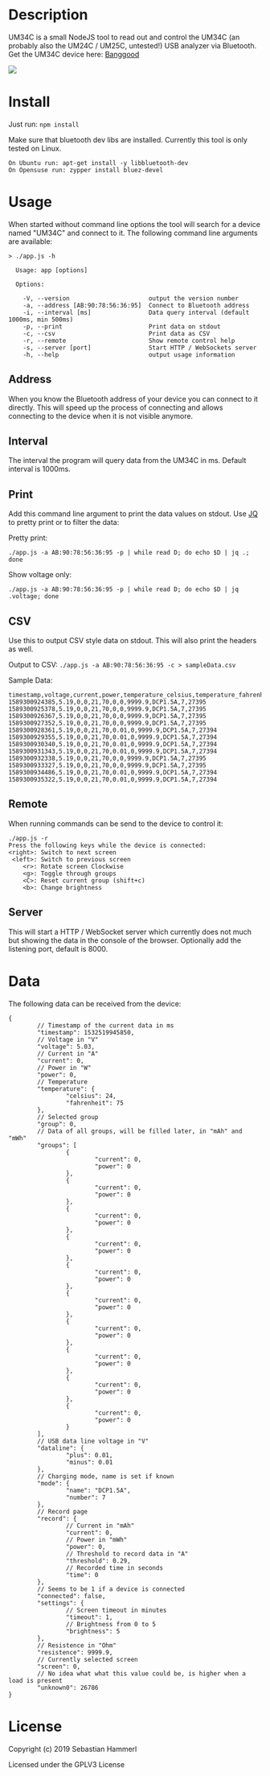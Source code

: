 # Description
UM34C is a small NodeJS tool to read out and control the UM34C (an probably also the UM24C / UM25C, untested!) USB analyzer via Bluetooth. Get the UM34C device here: [Banggood](https://www.banggood.com/RUIDENG-UM34-UM34C-For-APP-USB-3_0-Type-C-DC-Voltmeter-Ammeter-Voltage-Current-Meter-Tester-p-1297185.html)

![](/um34c_small.jpg?raw=true)

# Install
Just run: `npm install`

Make sure that bluetooth dev libs are installed. Currently this tool is only tested on Linux.

```
On Ubuntu run: apt-get install -y libbluetooth-dev
On Opensuse run: zypper install bluez-devel
```
# Usage
When started without command line options the tool will search for a device named "UM34C" and connect to it. The following command line arguments are available:
```
> ./app.js -h

  Usage: app [options]

  Options:

    -V, --version                      output the version number
    -a, --address [AB:90:78:56:36:95]  Connect to Bluetooth address
    -i, --interval [ms]                Data query interval (default 1000ms, min 500ms)
    -p, --print                        Print data on stdout
    -c, --csv                          Print data as CSV
    -r, --remote                       Show remote control help
    -s, --server [port]                Start HTTP / WebSockets server
    -h, --help                         output usage information
```

## Address
When you know the Bluetooth address of your device you can connect to it directly. This will speed up the process of connecting and allows connecting to the device when it is not visible anymore.

## Interval
The interval the program will query data from the UM34C in ms. Default interval is 1000ms.

## Print
Add this command line argument to print the data values on stdout. Use [JQ](https://github.com/stedolan/jq) to pretty print or to filter the data:

Pretty print:

`./app.js -a AB:90:78:56:36:95 -p | while read D; do echo $D | jq .; done`

Show voltage only:

`./app.js -a AB:90:78:56:36:95 -p | while read D; do echo $D | jq .voltage; done`

## CSV
Use this to output CSV style data on stdout. This will also print the headers as well.

Output to CSV:
`./app.js -a AB:90:78:56:36:95 -c > sampleData.csv`

Sample Data:

```
timestamp,voltage,current,power,temperature_celsius,temperature_fahrenheit,dataline_plus,dataline_minus,resistence,mode_name,mode_number,unknown0
1589300924385,5.19,0,0,21,70,0,0,9999.9,DCP1.5A,7,27395
1589300925378,5.19,0,0,21,70,0,0,9999.9,DCP1.5A,7,27395
1589300926367,5.19,0,0,21,70,0,0,9999.9,DCP1.5A,7,27395
1589300927352,5.19,0,0,21,70,0,0,9999.9,DCP1.5A,7,27395
1589300928361,5.19,0,0,21,70,0.01,0,9999.9,DCP1.5A,7,27394
1589300929355,5.19,0,0,21,70,0.01,0,9999.9,DCP1.5A,7,27394
1589300930340,5.19,0,0,21,70,0.01,0,9999.9,DCP1.5A,7,27394
1589300931343,5.19,0,0,21,70,0.01,0,9999.9,DCP1.5A,7,27394
1589300932338,5.19,0,0,21,70,0,0,9999.9,DCP1.5A,7,27395
1589300933327,5.19,0,0,21,70,0,0,9999.9,DCP1.5A,7,27395
1589300934486,5.19,0,0,21,70,0.01,0,9999.9,DCP1.5A,7,27394
1589300935322,5.19,0,0,21,70,0.01,0,9999.9,DCP1.5A,7,27394
```

## Remote
When running commands can be send to the device to control it:
```
./app.js -r
Press the following keys while the device is connected:
<right>: Switch to next screen
 <left>: Switch to previous screen
    <r>: Rotate screen Clockwise
    <g>: Toggle through groups
    <C>: Reset current group (shift+c)
    <b>: Change brightness
```

## Server
This will start a HTTP / WebSocket server which currently does not much but showing the data in the console of the browser. Optionally add the listening port, default is 8000.

# Data
The following data can be received from the device:
```
{
        // Timestamp of the current data in ms
        "timestamp": 1532519945850,
        // Voltage in "V"
        "voltage": 5.03,
        // Current in "A"
        "current": 0,
        // Power in "W"
        "power": 0,
        // Temperature
        "temperature": {
                "celsius": 24,
                "fahrenheit": 75
        },
        // Selected group
        "group": 0,
        // Data of all groups, will be filled later, in "mAh" and "mWh"
        "groups": [
                {
                        "current": 0,
                        "power": 0
                },
                {
                        "current": 0,
                        "power": 0
                },
                {
                        "current": 0,
                        "power": 0
                },
                {
                        "current": 0,
                        "power": 0
                },
                {
                        "current": 0,
                        "power": 0
                },
                {
                        "current": 0,
                        "power": 0
                },
                {
                        "current": 0,
                        "power": 0
                },
                {
                        "current": 0,
                        "power": 0
                },
                {
                        "current": 0,
                        "power": 0
                },
                {
                        "current": 0,
                        "power": 0
                }
        ],
        // USB data line voltage in "V"
        "dataline": {
                "plus": 0.01,
                "minus": 0.01
        },
        // Charging mode, name is set if known
        "mode": {
                "name": "DCP1.5A",
                "number": 7
        },
        // Record page
        "record": {
                // Current in "mAh"
                "current": 0,
                // Power in "mWh"
                "power": 0,
                // Threshold to record data in "A"
                "threshold": 0.29,
                // Recorded time in seconds
                "time": 0
        },
        // Seems to be 1 if a device is connected
        "connected": false,
        "settings": {
                // Screen timeout in minutes
                "timeout": 1,
                // Brightness from 0 to 5
                "brightness": 5
        },
        // Resistence in "Ohm"
        "resistence": 9999.9,
        // Currently selected screen
        "screen": 0,
        // No idea what what this value could be, is higher when a load is present
        "unknown0": 26786
}
```

# License
Copyright (c) 2019 Sebastian Hammerl

Licensed under the GPLV3 License
